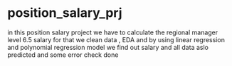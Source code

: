 # position_salary_prj

in this position salary project we have to calculate the regional manager level 6.5 salary for that 
we clean data , EDA and by using linear regression and polynomial regression model we find out salary 
and all data aslo  predicted  and some error check done 
